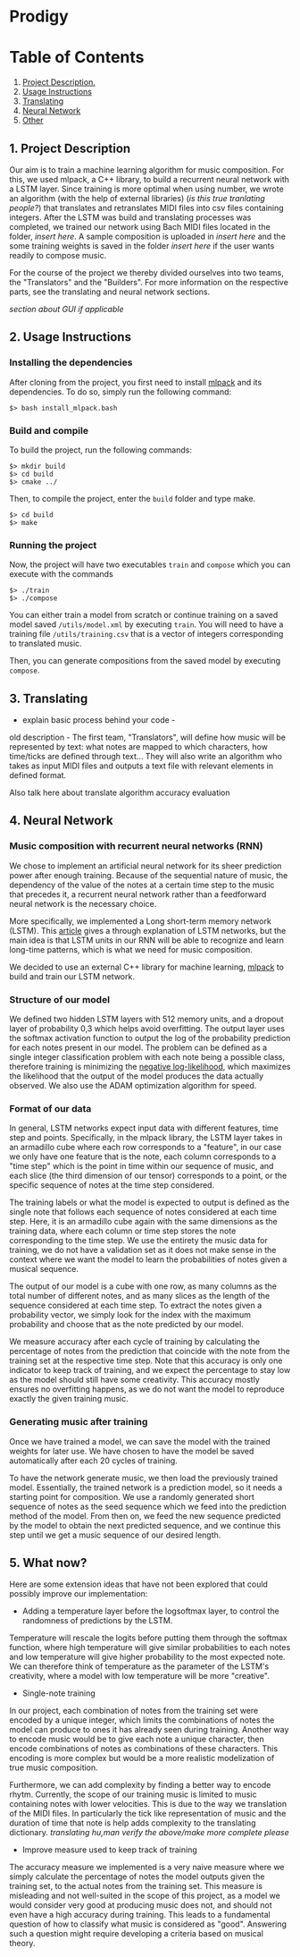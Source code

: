 # Prodigy

# Table of Contents 

1. [ Project Description. ](#desc)
2. [ Usage Instructions ](#usage)
3. [ Translating ](#trans)
4. [ Neural Network](#network)
5. [ Other ](#other)

<a name="desc"></a>
## 1. Project Description

Our aim is to train a machine learning algorithm for music composition. For this, we used mlpack, a C++ library, to build a recurrent neural network with a LSTM layer. Since training is more optimal when using number, we wrote an algorithm (with the help of external libraries) (*is this true tranlating people?*) that translates and retranslates MIDI files into csv files containing integers. After the LSTM was build and translating processes was completed, we trained our network using Bach MIDI files located in the folder, *insert here*. A sample composition is uploaded in *insert here* and the some training weights is saved in the folder *insert here* if the user wants readily to compose music. 

For the course of the project we thereby divided ourselves into two teams, the "Translators" and the "Builders". For more information on the respective parts, see the translating  and neural network sections. 

*section about GUI if applicable* 

<a name="usage"></a>
## 2. Usage Instructions

### Installing the dependencies
After cloning from the project, you first need to install [mlpack](https://www.mlpack.org) and its dependencies.
To do so, simply run the following command:
```
$> bash install_mlpack.bash 
```

### Build and compile
To build the project, run the following commands:
```
$> mkdir build
$> cd build
$> cmake ../
```

Then, to compile the project, enter the `build` folder and type make.
```
$> cd build
$> make
```

### Running the project
Now, the project will have two executables `train` and `compose` which you can execute with the commands 
```
$> ./train
$> ./compose
```
You can either train a model from scratch or continue training on a saved model saved `/utils/model.xml` by executing `train`.
You will need to have a training file `/utils/training.csv` that is a vector of integers corresponding to translated music.

Then, you can generate compositions from the saved model by executing `compose`.

<a name="trans"></a>
## 3. Translating 

- explain basic process behind your code - 

old description - 
The first team, "Translators", will define how music will be represented by text: what notes are mapped to which characters, how time/ticks are defined through text... They will also write an algorithm who takes as input MIDI files and outputs a text file with relevant elements in defined format. 

Also talk here about translate algorithm accuracy evaluation 

<a name="network"></a>
## 4. Neural Network 
### Music composition with recurrent neural networks (RNN)
We chose to implement an artificial neural network for its sheer prediction power after enough training. Because of the sequential nature of music, the dependency of the value of the notes at a certain time step to the music that precedes it, a recurrent neural network rather than a feedforward neural network is the necessary choice.

More specifically, we implemented a Long short-term memory network (LSTM). This [article](http://colah.github.io/posts/2015-08-Understanding-LSTMs/) gives a through explanation of LSTM networks, but the main idea is that LSTM units in our RNN will be able to recognize and learn long-time patterns, which is what we need for music composition.

We decided to use an external C++ library for machine learning, [mlpack](https://www.mlpack.org) to build and train our LSTM network.

### Structure of our model
We defined two hidden LSTM layers with 512 memory units, and a dropout layer of probability 0,3 which helps avoid overfitting. The output layer uses the softmax activation function to output the log of the probability prediction for each notes present in our model.
The problem can be defined as a single integer classification problem with each note being a possible class, therefore training is minimizing the [negative log-likelihood](https://ljvmiranda921.github.io/notebook/2017/08/13/softmax-and-the-negative-log-likelihood/), which maximizes the likelihood that the output of the model produces the data actually observed. We also use the ADAM optimization algorithm for speed.

### Format of our data
In general, LSTM networks expect input data with different features, time step and points. Specifically, in the mlpack library, the LSTM layer takes in an armadillo cube where each row corresponds to a "feature", in our case we only have one feature that is the note, each column corresponds to a "time step" which is the point in time within our sequence of music, and each slice (the third dimension of our tensor) corresponds to a point, or the specific sequence of notes at the time step considered.

The training labels or what the model is expected to output is defined as the single note that follows each sequence of notes considered at each time step. Here, it is an armadillo cube again with the same dimensions as the training data, where each column or time step stores the note corresponding to the time step.
We use the entirety the music data for training, we do not have a validation set as it does not make sense in the context where we want the model to learn the probabilities of notes given a musical sequence.

The output of our model is a cube with one row, as many columns as the total number of different notes, and as many slices as the length of the sequence considered at each time step. To extract the notes given a probability vector, we simply look for the index with the maximum probability and choose that as the note predicted by our model. 

We measure accuracy after each cycle of training by calculating the percentage of notes from the prediction that coincide with the note from the training set at the respective time step. Note that this accuracy is only one indicator to keep track of training, and we expect the percentage to stay low as the model should still have some creativity. This accuracy mostly ensures no overfitting happens, as we do not want the model to reproduce exactly the given training music. 

### Generating music after training
Once we have trained a model, we can save the model with the trained weights for later use. We have chosen to have the model be saved automatically after each 20 cycles of training.

To have the network generate music, we then load the previously trained model. Essentially, the trained network is a prediction model, so it needs a starting point for composition. We use a randomly generated short sequence of notes as the seed sequence which we feed into the prediction method of the model. From then on, we feed the new sequence predicted by the model to obtain the next predicted sequence, and we continue this step until we get a music sequence of our desired length.

<a name="extra"></a>
## 5. What now?

Here are some extension ideas that have not been explored that could possibly improve our implementation:
* Adding a temperature layer before the logsoftmax layer, to control the randomness of predictions by the LSTM. 

Temperature will rescale the logits before putting them through the softmax function, where high temperature will give similar probabilities to each notes and low temperature will give higher probability to the most expected note. We can therefore think of temperature as the parameter of the LSTM's creativity, where a model with low temperature will be more "creative".
* Single-note training

In our project, each combination of notes from the training set were encoded by a unique integer, which limits the combinations of notes the model can produce to ones it has already seen during training. Another way to encode music would be to give each note a unique character, then encode combinations of notes as combinations of these characters. This encoding is more complex but would be a more realistic modelization of true music composition.

Furthermore, we can add complexity by finding a better way to encode rhytm. Currently, the scope of our training music is limited to music containing notes with lower velocities. This is due to the way we translation of the MIDI files. In particularly the tick like representation of music and the duration of time that note is help adds complexity to the translating dictionary. 
*translating hu,man verify the above/make more complete please* 

* Improve measure used to keep track of training

The accuracy measure we implemented is a very naive measure where we simply calculate the percentage of notes the model outputs given the training set, to the actual notes from the training set. This measure is misleading and not well-suited in the scope of this project, as a model we would consider very good at producing music does not, and should not even have a high accuracy during training. This leads to a fundamental question of how to classify what music is considered as "good". Answering such a question might require developing a criteria based on musical theory. 





